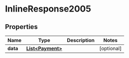 
# InlineResponse2005

## Properties
Name | Type | Description | Notes
------------ | ------------- | ------------- | -------------
**data** | [**List&lt;Payment&gt;**](Payment.md) |  |  [optional]



